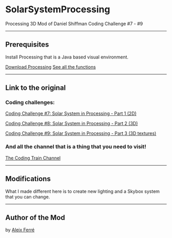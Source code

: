 # SolarSystemProcessing
Processing 3D Mod of Daniel Shiffman Coding Challenge #7 - #9

----------------------

## Prerequisites

Install Processing that is a Java based visual environment.

[Download Processing](https://processing.org/download)
[See all the functions](https://processing.org/reference)

----------------------

## Link to the original

### Coding challenges:

[Coding Challenge #7: Solar System in Processing - Part 1 (2D)](https://www.youtube.com/watch?v=l8SiJ-RmeHU)

[Coding Challenge #8: Solar System in Processing - Part 2 (3D)](https://www.youtube.com/watch?v=dncudkelNxw)

[Coding Challenge #9: Solar System in Processing - Part 3 (3D textures)](https://www.youtube.com/watch?v=FGAwi7wpU8c)

### And all the channel that is a thing that you need to visit!

[The Coding Train Channel](https://www.youtube.com/channel/UCvjgXvBlbQiydffZU7m1_aw)


----------------------

## Modifications

What I made different here is to create new lighting and a Skybox system that you can change.

----------------------

## Author of the Mod

by [Aleix Ferré](https://github.com/CatalaHD)
